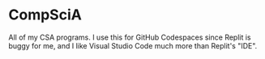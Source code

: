 # CompSciA
All of my CSA programs. I use this for GitHub Codespaces since Replit is buggy for me, and I like Visual Studio Code much more than Replit's "IDE".
